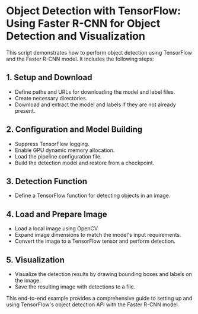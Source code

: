 # Object Detection with TensorFlow: Using Faster R-CNN for Object Detection and Visualization

This script demonstrates how to perform object detection using TensorFlow and the Faster R-CNN model. It includes the following steps:

## 1. Setup and Download
- Define paths and URLs for downloading the model and label files.
- Create necessary directories.
- Download and extract the model and labels if they are not already present.

## 2. Configuration and Model Building
- Suppress TensorFlow logging.
- Enable GPU dynamic memory allocation.
- Load the pipeline configuration file.
- Build the detection model and restore from a checkpoint.

## 3. Detection Function
- Define a TensorFlow function for detecting objects in an image.

## 4. Load and Prepare Image
- Load a local image using OpenCV.
- Expand image dimensions to match the model's input requirements.
- Convert the image to a TensorFlow tensor and perform detection.

## 5. Visualization
- Visualize the detection results by drawing bounding boxes and labels on the image.
- Save the resulting image with detections to a file.

This end-to-end example provides a comprehensive guide to setting up and using TensorFlow's object detection API with the Faster R-CNN model.
